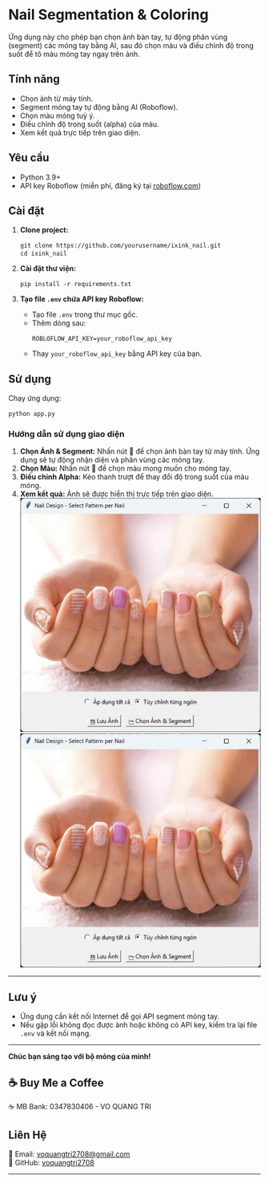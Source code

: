 # Nail Segmentation & Coloring

Ứng dụng này cho phép bạn chọn ảnh bàn tay, tự động phân vùng (segment) các móng tay bằng AI, sau đó chọn màu và điều chỉnh độ trong suốt để tô màu móng tay ngay trên ảnh.

## Tính năng

- Chọn ảnh từ máy tính.
- Segment móng tay tự động bằng AI (Roboflow).
- Chọn màu móng tuỳ ý.
- Điều chỉnh độ trong suốt (alpha) của màu.
- Xem kết quả trực tiếp trên giao diện.

## Yêu cầu

- Python 3.9+
- API key Roboflow (miễn phí, đăng ký tại [roboflow.com](https://roboflow.com/))

## Cài đặt

1. **Clone project:**
   ```
   git clone https://github.com/yourusername/ixink_nail.git
   cd ixink_nail
   ```

2. **Cài đặt thư viện:**
   ```
   pip install -r requirements.txt
   ```

3. **Tạo file `.env` chứa API key Roboflow:**
   - Tạo file `.env` trong thư mục gốc.
   - Thêm dòng sau:
     ```
     ROBLOFLOW_API_KEY=your_roboflow_api_key
     ```
   - Thay `your_roboflow_api_key` bằng API key của bạn.

## Sử dụng

Chạy ứng dụng:
```
python app.py
```

### Hướng dẫn sử dụng giao diện

1. **Chọn Ảnh & Segment:** Nhấn nút 📁 để chọn ảnh bàn tay từ máy tính. Ứng dụng sẽ tự động nhận diện và phân vùng các móng tay.
2. **Chọn Màu:** Nhấn nút 🎨 để chọn màu mong muốn cho móng tay.
3. **Điều chỉnh Alpha:** Kéo thanh trượt để thay đổi độ trong suốt của màu móng.
4. **Xem kết quả:** Ảnh sẽ được hiển thị trực tiếp trên giao diện.
![alt text](image.png)
![alt text](image.png)
---
## Lưu ý

- Ứng dụng cần kết nối Internet để gọi API segment móng tay.
- Nếu gặp lỗi không đọc được ảnh hoặc không có API key, kiểm tra lại file `.env` và kết nối mạng.

---

**Chúc bạn sáng tạo với bộ móng của mình!**

## ☕ Buy Me a Coffee
☕ MB Bank: 0347830406 - VO QUANG TRI 

## **Liên Hệ**  
📧 Email: voquangtri2708@gmail.com  
🔗 GitHub: [voquangtri2708](https://github.com/voquangtri2708)  

---